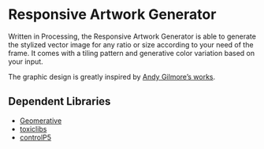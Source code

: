 # Responsive Artwork Generator
Written in Processing, the Responsive Artwork Generator is able to generate the stylized vector image for any ratio or size according to your need of the frame. It comes with a tiling pattern and generative color variation based on your input.

The graphic design is greatly inspired by [Andy Gilmore’s works](http://crowquills.com/).
## Dependent Libraries
- [Geomerative](http://www.ricardmarxer.com/geomerative/)
- [toxiclibs](http://toxiclibs.org/)
- [controlP5](http://www.sojamo.de/libraries/controlP5/)
